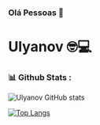 ### Olá Pessoas 👋

# Ulyanov 🤓💻


### 📊 Github Stats :
![Ulyanov GitHub stats](https://github-readme-stats.vercel.app/api?username=Labashm&show_icons=true&theme=radical) 

[![Top Langs](https://github-readme-stats.vercel.app/api/top-langs/?username=Labashm&layout=compact)](https://github.com/anuraghazra/github-readme-stats)





